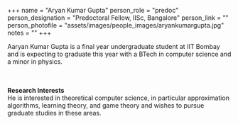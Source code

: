 +++
name = "Aryan Kumar Gupta"
person_role = "predoc"
person_designation = "Predoctoral  Fellow, IISc, Bangalore"
person_link = ""
person_photofile = "assets/images/people_images/aryankumargupta.jpg"
notes = ""
+++


Aaryan Kumar Gupta is a final year undergraduate student at IIT Bombay and is expecting to graduate this year with a BTech in computer science and a minor in physics. 

<br><br><b>Research Interests</b>
<br>
He is interested in theoretical computer science, in particular approximation algorithms, learning theory, and game theory and wishes to pursue graduate studies in these areas.

